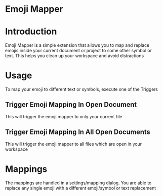 Emoji Mapper
============

# Introduction

Emoji Mapper is a simple extension that allows you to map and replace emojis
inside your current document or project to some other symbol or text. This
helps you clean up your workspace and avoid distractions

# Usage

To map your emoji to different text or symbols, execute one of the Triggers

## Trigger Emoji Mapping In Open Document

This will trigger the emoji mapper to only your current file

## Trigger Emoji Mapping In All Open Documents

This will trigger the emoji mapper to all files which are open in your
workspace

# Mappings

The mappings are handled in a settings/mapping dialog. You are able to
replace any single emoji with a different emoji/symbol or text replacement